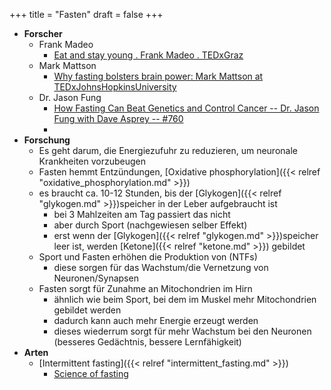 +++
title = "Fasten"
draft = false
+++

-   **Forscher**
    -   Frank Madeo
        -   [Eat and stay young . Frank Madeo . TEDxGraz](https://www.youtube.com/watch?app=desktop&v=N-dsHgOl00M)
    -   Mark Mattson
        -   [Why fasting bolsters brain power: Mark Mattson at TEDxJohnsHopkinsUniversity](https://www.youtube.com/watch?app=desktop&v=4UkZAwKoCP8)
    -   Dr. Jason Fung
        -   [How Fasting Can Beat Genetics and Control Cancer -- Dr. Jason Fung with Dave Asprey -- #760](https://daveasprey.com/dr-jason-fung-760/)
        -
-   **Forschung**
    -   Es geht darum, die Energiezufuhr zu reduzieren, um neuronale Krankheiten vorzubeugen
    -   Fasten hemmt Entzündungen, [Oxidative phosphorylation]({{< relref "oxidative_phosphorylation.md" >}})
    -   es braucht ca. 10-12 Stunden, bis der [Glykogen]({{< relref "glykogen.md" >}})speicher in der Leber aufgebraucht ist
        -   bei 3 Mahlzeiten am Tag passiert das nicht
        -   aber durch Sport (nachgewiesen selber Effekt)
        -   erst wenn der [Glykogen]({{< relref "glykogen.md" >}})speicher leer ist, werden [Ketone]({{< relref "ketone.md" >}}) gebildet
    -   Sport und Fasten erhöhen die Produktion von (NTFs)
        -   diese sorgen für das Wachstum/die Vernetzung von Neuronen/Synapsen
    -   Fasten sorgt für Zunahme an Mitochondrien im Hirn
        -   ähnlich wie beim Sport, bei dem im Muskel mehr Mitochondrien gebildet werden
        -   dadurch kann auch mehr Energie erzeugt werden
        -   dieses wiederrum sorgt für mehr Wachstum bei den Neuronen (besseres Gedächtnis, bessere Lernfähigkeit)
-   **Arten**
    -   [Intermittent fasting]({{< relref "intermittent_fasting.md" >}})
        -   [Science of fasting](https://spyderdoc.substack.com/p/doctors-heart-series-part-6-science)
